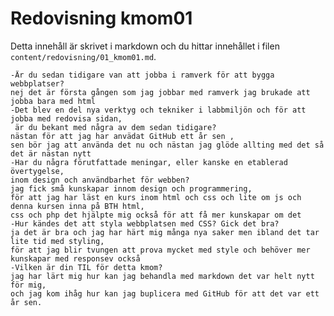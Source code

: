 ---
---
Redovisning kmom01
=========================

Detta innehåll är skrivet i markdown och du hittar innehållet i filen `content/redovisning/01_kmom01.md`.

    -Är du sedan tidigare van att jobba i ramverk för att bygga webbplatser?
    nej det är första gången som jag jobbar med ramverk jag brukade att jobba bara med html
    -Det blev en del nya verktyg och tekniker i labbmiljön och för att jobba med redovisa sidan,
     är du bekant med några av dem sedan tidigare?
    nästan för att jag har anvädat GitHub ett år sen ,
    sen bör jag att använda det nu och nästan jag glöde allting med det så det är nästan nytt
    -Har du några förutfattade meningar, eller kanske en etablerad övertygelse,
    inom design och användbarhet för webben?
    jag fick små kunskapar innom design och programmering,
    för att jag har läst en kurs inom html och css och lite om js och denna kursen inna på BTH html,
    css och php det hjälpte mig också för att få mer kunskapar om det
    -Hur kändes det att styla webbplatsen med CSS? Gick det bra?
    ja det är bra och jag har härt mig många nya saker men ibland det tar lite tid med styling,
    för att jag blir tvungen att prova mycket med style och behöver mer kunskapar med responsev också
    -Vilken är din TIL för detta kmom?
    jag har lärt mig hur kan jag behandla med markdown det var helt nytt för mig,
    och jag kom ihåg hur kan jag buplicera med GitHub för att det var ett år sen.

